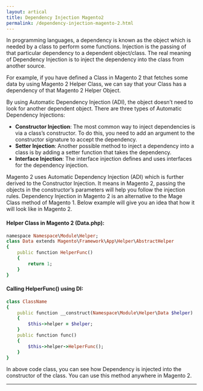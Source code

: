 ```yaml
---
layout: artical
title: Dependency Injection Magento2
permalink: /dependency-injection-magento-2.html
---
```



<p>In programming languages, a dependency is known as the object which is needed by a class to perform some functions. Injection is the passing of that particular dependency to a dependent object/class. The real meaning of Dependency Injection is to inject the dependency into the class from another source.</p>

<p>For example, if you have defined a Class in Magento 2 that fetches some data by using Magento 2 Helper Class, we can say that your Class has a dependency of that Magento 2 Helper Object.</p>

<p>By using Automatic Dependency Injection (ADI), the object doesn’t need to look for another dependent object. There are three types of Automatic Dependency Injections:</p>

* **Constructor Injection**: The most common way to inject dependencies is via a class’s constructor. To do this, you need to add an argument to the constructor signature to accept the dependency.
* **Setter Injection**: Another possible method to inject a dependency into a class is by adding a setter function that takes the dependency.
* **Interface Injection**: The interface injection defines and uses interfaces for the dependency injection.

<p>Magento 2 uses Automatic Dependency Injection (ADI) which is further derived to the Constructor Injection. It means in Magento 2, passing the objects in the constructor’s parameters will help you follow the injection rules. Dependency Injection in Magento 2 is an alternative to the Mage Class method of Magento 1. Below example will give you an idea that how it will look like in Magento 2.</p>

#### Helper Class in Magento 2 (Data.php):

```ruby
namespace Namespace\Module\Helper;
class Data extends Magento\Framework\App\Helper\AbstractHelper
{
    public function HelperFunc()
    {
        return 1;
    }
}
```

#### Calling HelperFunc() using DI:

```ruby
class ClassName
{
    public function __construct(Namespace\Module\Helper\Data $helper)
    {
        $this->helper = $helper;
    }
    public function func()
    {
        $this->helper->HelperFunc();
    }
}
```

<p>In above code class, you can see how Dependency is injected into the constructor of the class. You can use this method anywhere in Magento 2.</p>

_________________


